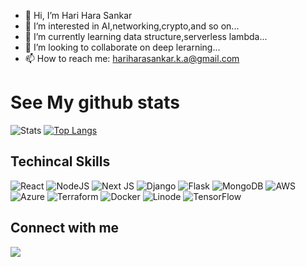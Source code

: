 - 👋 Hi, I’m Hari Hara Sankar
- 👀 I’m interested in AI,networking,crypto,and so on...
- 🌱 I’m currently learning data structure,serverless lambda...
- 💞️ I’m looking to collaborate on deep lerarning...
- 📫 How to reach me: hariharasankar.k.a@gmail.com

# See My github stats

![Stats](https://github-readme-stats.vercel.app/api?username=harisankar01&show_icons=true&theme=gotham)  [![Top Langs](https://github-readme-stats.vercel.app/api/top-langs/?username=harisankar01&layout=compact)](https://github.com/harisankar01)



## Techincal Skills
![React](https://img.shields.io/badge/react-%2320232a.svg?style=for-the-badge&logo=react&logoColor=%2361DAFB) ![NodeJS](https://img.shields.io/badge/node.js-6DA55F?style=for-the-badge&logo=node.js&logoColor=white) ![Next JS](https://img.shields.io/badge/Next-black?style=for-the-badge&logo=next.js&logoColor=white) ![Django](https://img.shields.io/badge/django-%23092E20.svg?style=for-the-badge&logo=django&logoColor=white) ![Flask](https://img.shields.io/badge/flask-%23000.svg?style=for-the-badge&logo=flask&logoColor=white)	![MongoDB](https://img.shields.io/badge/MongoDB-%234ea94b.svg?style=for-the-badge&logo=mongodb&logoColor=white) ![AWS](https://img.shields.io/badge/AWS-%23FF9900.svg?style=for-the-badge&logo=amazon-aws&logoColor=white) ![Azure](https://img.shields.io/badge/azure-%230072C6.svg?style=for-the-badge&logo=microsoftazure&logoColor=white) ![Terraform](https://img.shields.io/badge/terraform-%235835CC.svg?style=for-the-badge&logo=terraform&logoColor=white) ![Docker](https://img.shields.io/badge/docker-%230db7ed.svg?style=for-the-badge&logo=docker&logoColor=white) ![Linode](https://img.shields.io/badge/linode-00A95C?style=for-the-badge&logo=linode&logoColor=white) ![TensorFlow](https://img.shields.io/badge/TensorFlow-%23FF6F00.svg?style=for-the-badge&logo=TensorFlow&logoColor=white)


## Connect with me

<a href="https://www.linkedin.com/in/hari-hara-sankar-a25b9822b/" alt="LinkedIn"><img src="(https://user-images.githubusercontent.com/90249023/216655732-6b176a26-9c73-44b0-8840-c7dc218973e7.png"></a>
  


<!---
harisankar01/harisankar01 is a ✨ special ✨ repository because its `README.md` (this file) appears on your GitHub profile.
You can click the Preview link to take a look at your changes.
--->
